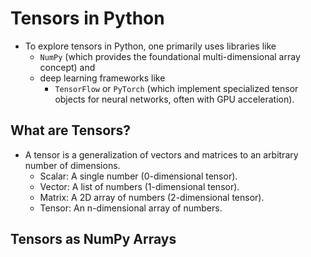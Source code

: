 # Tensors in Python


- To explore tensors in Python, one primarily uses libraries like 
    - `NumPy` (which provides the foundational multi-dimensional array concept) and
    - deep learning frameworks like
        - `TensorFlow` or `PyTorch` (which implement specialized tensor objects for neural networks, often with GPU acceleration).


## What are Tensors?
- A tensor is a generalization of vectors and matrices to an arbitrary number of dimensions.
    - Scalar: A single number (0-dimensional tensor).
    - Vector: A list of numbers (1-dimensional tensor).
    - Matrix: A 2D array of numbers (2-dimensional tensor).
    - Tensor: An n-dimensional array of numbers.


## Tensors as NumPy Arrays